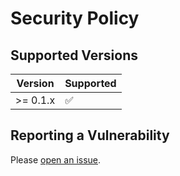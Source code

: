 # Security Policy

## Supported Versions

| Version  | Supported          |
| -------- | ------------------ |
| >= 0.1.x | :white_check_mark: |

## Reporting a Vulnerability

Please [open an issue](https://github.com/yliu7949/byr/issues/new?assignees=yliu7949&title=%5BSecurity%5D).
